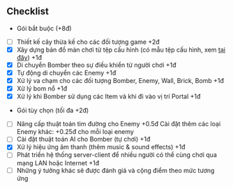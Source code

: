 ## Checklist
- Gói bắt buộc (+8đ)
- [ ] Thiết kế cây thừa kế cho các đối tượng game +2đ
- [x] Xây dựng bản đồ màn chơi từ tệp cấu hình (có mẫu tệp cấu hình, xem [tại đây](https://raw.githubusercontent.com/bqcuong/bomberman-starter/starter-2/res/levels/Level1.txt)) +1đ
- [x] Di chuyển Bomber theo sự điều khiển từ người chơi +1đ
- [x] Tự động di chuyển các Enemy +1đ
- [x] Xử lý va chạm cho các đối tượng Bomber, Enemy, Wall, Brick, Bomb +1đ
- [x] Xử lý bom nổ +1đ
- [x] Xử lý khi Bomber sử dụng các Item và khi đi vào vị trí Portal +1đ

- Gói tùy chọn (tối đa +2đ)
- [ ] Nâng cấp thuật toán tìm đường cho Enemy +0.5đ
   Cài đặt thêm các loại Enemy khác: +0.25đ cho mỗi loại enemy
- [ ] Cài đặt thuật toán AI cho Bomber (tự chơi) +1đ
- [x] Xử lý hiệu ứng âm thanh (thêm music & sound effects) +1đ
- [ ] Phát triển hệ thống server-client để nhiều người có thể cùng chơi qua mạng LAN hoặc Internet +1đ
- [ ] Những ý tưởng khác sẽ được đánh giá và cộng điểm theo mức tương ứng